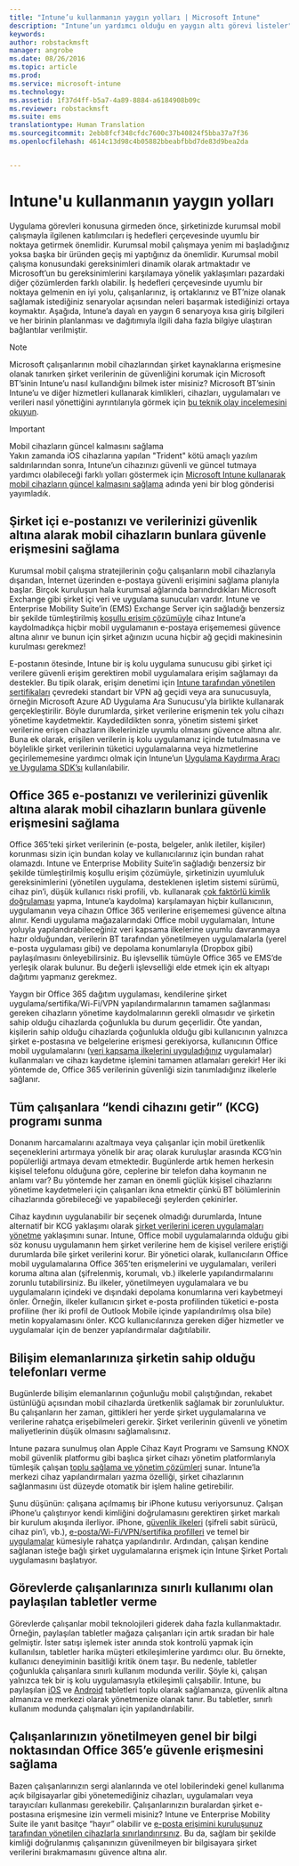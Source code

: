 ```yaml
---
title: "Intune’u kullanmanın yaygın yolları | Microsoft Intune"
description: "Intune’un yardımcı olduğu en yaygın altı görevi listeler"
keywords: 
author: robstackmsft
manager: angrobe
ms.date: 08/26/2016
ms.topic: article
ms.prod: 
ms.service: microsoft-intune
ms.technology: 
ms.assetid: 1f37d4ff-b5a7-4a89-8884-a6184908b09c
ms.reviewer: robstackmsft
ms.suite: ems
translationtype: Human Translation
ms.sourcegitcommit: 2ebb8fcf348cfdc7600c37b40824f5bba37a7f36
ms.openlocfilehash: 4614c13d98c4b05882bbeabfbbd7de83d9bea2da


---
```


# Intune'u kullanmanın yaygın yolları

Uygulama görevleri konusuna girmeden önce, şirketinizde kurumsal mobil çalışmayla ilgilenen katılımcıları iş hedefleri çerçevesinde uyumlu bir noktaya getirmek önemlidir.  Kurumsal mobil çalışmaya yenim mi başladığınız yoksa başka bir üründen geçiş mi yaptığınız da önemlidir.  Kurumsal mobil çalışma konusundaki gereksinimleri dinamik olarak artmaktadır ve Microsoft’un bu gereksinimlerini karşılamaya yönelik yaklaşımları pazardaki diğer çözümlerden farklı olabilir.  İş hedefleri çerçevesinde uyumlu bir noktaya gelmenin en iyi yolu, çalışanlarınız, iş ortaklarınız ve BT’nize olanak sağlamak istediğiniz senaryolar açısından neleri başarmak istediğinizi ortaya koymaktır.  Aşağıda, Intune’a dayalı en yaygın 6 senaryoya kısa giriş bilgileri ve her birinin planlanması ve dağıtımıyla ilgili daha fazla bilgiye ulaştıran bağlantılar verilmiştir.

>[!NOTE]
>Microsoft çalışanlarının mobil cihazlarından şirket kaynaklarına erişmesine olanak tanırken şirket verilerinin de güvenliğini korumak için Microsoft BT’sinin Intune’u nasıl kullandığını bilmek ister misiniz? Microsoft BT’sinin Intune’u ve diğer hizmetleri kullanarak kimlikleri, cihazları, uygulamaları ve verileri nasıl yönettiğini ayrıntılarıyla görmek için [bu teknik olay incelemesini okuyun](https://www.microsoft.com/itshowcase/Article/Content/588).  

>[!IMPORTANT]
>Mobil cihazların güncel kalmasını sağlama<br>
>Yakın zamanda iOS cihazlarına yapılan "Trident" kötü amaçlı yazılım saldırılarından sonra, Intune’un cihazınızı güvenli ve güncel tutmaya yardımcı olabileceği farklı yolları göstermek için [Microsoft Intune kullanarak mobil cihazların güncel kalmasını sağlama](https://blogs.technet.microsoft.com/enterprisemobility/2016/08/26/ensuring-mobile-devices-are-up-to-date-using-microsoft-intune/) adında yeni bir blog gönderisi yayımladık.

## Şirket içi e-postanızı ve verilerinizi güvenlik altına alarak mobil cihazların bunlara güvenle erişmesini sağlama
Kurumsal mobil çalışma stratejilerinin çoğu çalışanların mobil cihazlarıyla dışarıdan, İnternet üzerinden e-postaya güvenli erişimini sağlama planıyla başlar. Birçok kuruluşun hala kurumsal ağlarında barındırdıkları Microsoft Exchange gibi şirket içi veri ve uygulama sunucuları vardır. Intune ve Enterprise Mobility Suite’in (EMS) Exchange Server için sağladığı benzersiz bir şekilde tümleştirilmiş [koşullu erişim çözümüyle](/intune/deploy-use/restrict-access-to-email-and-o365-services-with-microsoft-intune) cihaz Intune’a kaydolmadıkça hiçbir mobil uygulamanın e-postaya erişememesi güvence altına alınır ve bunun için şirket ağınızın ucuna hiçbir ağ geçidi makinesinin kurulması gerekmez!

E-postanın ötesinde, Intune bir iş kolu uygulama sunucusu gibi şirket içi verilere güvenli erişim gerektiren mobil uygulamalara erişim sağlamayı da destekler.  Bu tipik olarak, erişim denetimi için [Intune tarafından yönetilen sertifikaları](/intune/deploy-use/secure-resource-access-with-certificate-profiles) çevredeki standart bir VPN ağ geçidi veya ara sunucusuyla, örneğin Microsoft Azure AD Uygulama Ara Sunucusu’yla birlikte kullanarak gerçekleştirilir.  Böyle durumlarda, şirket verilerine erişmenin tek yolu cihazı yönetime kaydetmektir.  Kaydedildikten sonra, yönetim sistemi şirket verilerine erişen cihazların ilkelerinizle uyumlu olmasını güvence altına alır.  Buna ek olarak, erişilen verilerin iş kolu uygulamanız içinde tutulmasına ve böylelikle şirket verilerinin tüketici uygulamalarına veya hizmetlerine geçirilememesine yardımcı olmak için Intune’un [Uygulama Kaydırma Aracı ve Uygulama SDK’sı](/intune/deploy-use/decide-how-to-prepare-apps-for-mobile-application-management-with-microsoft-intune) kullanılabilir.

<!-- Learn more about how to plan and deploy Intune to help secure on-premises email and data. -->

## Office 365 e-postanızı ve verilerinizi güvenlik altına alarak mobil cihazların bunlara güvenle erişmesini sağlama
Office 365’teki şirket verilerinin (e-posta, belgeler, anlık iletiler, kişiler) korunması sizin için bundan kolay ve kullanıcılarınız için bundan rahat olamazdı. Intune ve Enterprise Mobility Suite’in sağladığı benzersiz bir şekilde tümleştirilmiş koşullu erişim çözümüyle, şirketinizin uyumluluk gereksinimlerini (yönetilen uygulama, desteklenen işletim sistemi sürümü, cihaz pin’i, düşük kullanıcı riski profili, vb. kullanarak [çok faktörlü kimlik doğrulaması](/intune/deploy-use/protect-windows-devices-with-multi-factor-authentication) yapma, Intune’a kaydolma) karşılamayan hiçbir kullanıcının, uygulamanın veya cihazın Office 365 verilerine erişememesi güvence altına alınır. Kendi uygulama mağazalarındaki Office mobil uygulamaları, Intune yoluyla yapılandırabileceğiniz veri kapsama ilkelerine uyumlu davranmaya hazır olduğundan, verilerin BT tarafından yönetilmeyen uygulamalarla (yerel e-posta uygulaması gibi) ve depolama konumlarıyla (Dropbox gibi) paylaşılmasını önleyebilirsiniz.  Bu işlevsellik tümüyle Office 365 ve EMS’de yerleşik olarak bulunur.  Bu değerli işlevselliği elde etmek için ek altyapı dağıtımı yapmanız gerekmez.

Yaygın bir Office 365 dağıtım uygulaması, kendilerine şirket uygulama/sertifika/Wi-Fi/VPN yapılandırmalarının tamamen sağlanması gereken cihazların yönetime kaydolmalarının gerekli olmasıdır ve şirketin sahip olduğu cihazlarda çoğunlukla bu durum geçerlidir.  Öte yandan, kişilerin sahip olduğu cihazlarda çoğunlukla olduğu gibi kullanıcının yalnızca şirket e-postasına ve belgelerine erişmesi gerekiyorsa, kullanıcının Office mobil uygulamalarını ([veri kapsama ilkelerini uyguladığınız](/intune/deploy-use/protect-apps-and-data-with-microsoft-intune) uygulamalar) kullanmaları ve cihazı kaydetme işlemini tamamen atlamaları gerekir!  Her iki yöntemde de, Office 365 verilerinin güvenliği sizin tanımladığınız ilkelerle sağlanır.

<!-- Learn more about how to plan and deploy Intune to help secure Office 365 email and data. -->

## Tüm çalışanlara “kendi cihazını getir” (KCG) programı sunma
Donanım harcamalarını azaltmaya veya çalışanlar için mobil üretkenlik seçeneklerini artırmaya yönelik bir araç olarak kuruluşlar arasında KCG’nin popülerliği artmaya devam etmektedir. Bugünlerde artık hemen herkesin kişisel telefonu olduğuna göre, ceplerine bir telefon daha koymanın ne anlamı var? Bu yöntemde her zaman en önemli güçlük kişisel cihazlarını yönetime kaydetmeleri için çalışanları ikna etmektir çünkü BT bölümlerinin cihazlarında görebileceği ve yapabileceği şeylerden çekinirler.  

Cihaz kaydının uygulanabilir bir seçenek olmadığı durumlarda, Intune alternatif bir KCG yaklaşımı olarak [şirket verilerini içeren uygulamaları yönetme](/intune/deploy-use/protect-apps-and-data-with-microsoft-intune) yaklaşımını sunar.  Intune, Office mobil uygulamalarında olduğu gibi söz konusu uygulamanın hem şirket verilerine hem de kişisel verilere eriştiği durumlarda bile şirket verilerini korur.  Bir yönetici olarak, kullanıcıların Office mobil uygulamalarına Office 365’ten erişmelerini ve uygulamaları, verileri koruma altına alan (şifrelenmiş, korumalı, vb.) ilkelerle yapılandırmalarını zorunlu tutabilirsiniz.  Bu ilkeler, yönetilmeyen uygulamalara ve bu uygulamaların içindeki ve dışındaki depolama konumlarına veri kaybetmeyi önler.  Örneğin, ilkeler kullanıcın şirket e-posta profilinden tüketici e-posta profiline (her iki profil de Outlook Mobile içinde yapılandırılmış olsa bile) metin kopyalamasını önler.  KCG kullanıcılarınıza gereken diğer hizmetler ve uygulamalar için de benzer yapılandırmalar dağıtılabilir.

<!-- Learn more about how to plan and deploy Intune to support BYOD.-->

## Bilişim elemanlarınıza şirketin sahip olduğu telefonları verme
Bugünlerde bilişim elemanlarının çoğunluğu mobil çalıştığından, rekabet üstünlüğü açısından mobil cihazlarda üretkenlik sağlamak bir zorunluluktur.  Bu çalışanların her zaman, gittikleri her yerde şirket uygulamalarına ve verilerine rahatça erişebilmeleri gerekir.  Şirket verilerinin güvenli ve yönetim maliyetlerinin düşük olmasını sağlamalısınız.  

Intune pazara sunulmuş olan Apple Cihaz Kayıt Programı ve Samsung KNOX mobil güvenlik platformu gibi başlıca şirket cihazı yönetim platformlarıyla tümleşik çalışan [toplu sağlama ve yönetim çözümleri](/intune/deploy-use/manage-corporate-owned-devices) sunar.  Intune’la merkezi cihaz yapılandırmaları yazma özelliği, şirket cihazlarının sağlanmasını üst düzeyde otomatik bir işlem haline getirebilir.  

Şunu düşünün: çalışana açılmamış bir iPhone kutusu veriyorsunuz. Çalışan iPhone’u çalıştırıyor kendi kimliğini doğrulamasını gerektiren şirket markalı bir kurulum akışında ilerliyor. iPhone, [güvenlik ilkeleri](/intune/deploy-use/manage-settings-and-features-on-your-devices-with-microsoft-intune-policies) (şifreli sabit sürücü, cihaz pin’i, vb.), [e-posta/Wi-Fi/VPN/sertifika profilleri](/intune/deploy-use/enable-access-to-company-resources-with-microsoft-intune) ve temel bir [uygulamalar](/intune/deploy-use/add-apps) kümesiyle rahatça yapılandırılır. Ardından, çalışan kendine sağlanan isteğe bağlı şirket uygulamalarına erişmek için Intune Şirket Portalı uygulamasını başlatıyor.

<!-- Learn more about how to plan and deploy Intune to support corporate owned devices. -->

## Görevlerde çalışanlarınıza sınırlı kullanımı olan paylaşılan tabletler verme
Görevlerde çalışanlar mobil teknolojileri giderek daha fazla kullanmaktadır.  Örneğin, paylaşılan tabletler mağaza çalışanları için artık sıradan bir hale gelmiştir.  İster satışı işlemek ister anında stok kontrolü yapmak için kullanılsın, tabletler harika müşteri etkileşimlerine yardımcı olur.  Bu örnekte, kullanıcı deneyiminin basitliği kritik önem taşır.  Bu nedenle, tabletler çoğunlukla çalışanlara sınırlı kullanım modunda verilir. Şöyle ki, çalışan yalnızca tek bir iş kolu uygulamasıyla etkileşimli çalışabilir.  Intune, bu paylaşılan [iOS](/intune/deploy-use/ios-policy-settings-in-microsoft-intune#general-configuration-policy-settings) ve [Android](/intune/deploy-use/android-policy-settings-in-microsoft-intune#general-configuration-policy) tabletleri toplu olarak sağlamanıza, güvenlik altına almanıza ve merkezi olarak yönetmenize olanak tanır. Bu tabletler, sınırlı kullanım modunda çalışmaları için yapılandırılabilir.

<!-- Learn more about how to plan and deploy Intune to support shared tablets. -->

## Çalışanlarınızın yönetilmeyen genel bir bilgi noktasından Office 365’e güvenle erişmesini sağlama
Bazen çalışanlarınızın sergi alanlarında ve otel lobilerindeki genel kullanıma açık bilgisayarlar gibi yönetemediğiniz cihazları, uygulamaları veya tarayıcıları kullanması gerekebilir. Çalışanlarınızın buralardan şirket e-postasına erişmesine izin vermeli misiniz? Intune ve Enterprise Mobility Suite ile <!--you have choices. The--> yanıt basitçe “hayır” olabilir ve [e-posta erişimini kuruluşunuz tarafından yönetilen cihazlarla sınırlandırırsınız](/intune/deploy-use/restrict-access-to-email-and-o365-services-with-microsoft-intune).  <!-- Alternatively, you can choose to allow limited access to these untrusted computers by requiring multi-factor authentication and only allowing browser access (Outlook Web Access) in a mode where files cannot be downloaded (e.g. email attachments).-->  Bu da, sağlam bir şekilde kimliği doğrulanmış çalışanınızın güvenilmeyen bir bilgisayara şirket verilerini bırakmamasını güvence altına alır.

<!-- Learn more about how to plan and deploy Intune to support kiosks. -->



<!--HONumber=Sep16_HO1-->


